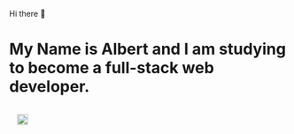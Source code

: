 Hi there 👋
# My Name is Albert and I am studying to become a full-stack web developer.

<code>
  <img  height='20' src='https://getbootstrap.com/docs/5.3/assets/brand/bootstrap-logo-shadow.png'>
</code>


<!--
**albertbrannan4/albertbrannan4** is a ✨ _special_ ✨ repository because its `README.md` (this file) appears on your GitHub profile.

Here are some ideas to get you started:

- 🔭 I’m currently working on ...
- 🌱 I’m currently learning ... 
- 👯 I’m looking to collaborate on ...
- 🤔 I’m looking for help with ...
- 💬 Ask me about ...
- 📫 How to reach me: ...
- 😄 Pronouns: ...
- ⚡ Fun fact: ...
-->
